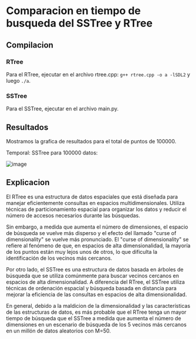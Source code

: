 # Comparacion en tiempo de busqueda del SSTree y RTree

## Compilacion
### RTree 
Para el RTree, ejecutar en el archivo rtree.cpp: `g++ rtree.cpp -o a -lSDL2` y luego `./a`.
### SSTree
Para el SSTree, ejecutar en el archivo main.py.

## Resultados

Mostramos la grafica de resultados para el total de puntos de 100000.

Temporal: SSTree para 100000 datos:

![image](https://github.com/DarKNeSsJuaN25/Rtree-SSTree/assets/68095284/c6257635-3240-491d-b09d-4026774639ff)



## Explicacion
El RTree es una estructura de datos espaciales que está diseñada para manejar eficientemente consultas en espacios multidimensionales. Utiliza técnicas de particionamiento espacial para organizar los datos y reducir el número de accesos necesarios durante las búsquedas.

Sin embargo, a medida que aumenta el número de dimensiones, el espacio de búsqueda se vuelve más disperso y el efecto del llamado "curse of dimensionality" se vuelve más pronunciado. El "curse of dimensionality" se refiere al fenómeno de que, en espacios de alta dimensionalidad, la mayoría de los puntos están muy lejos unos de otros, lo que dificulta la identificación de los vecinos más cercanos.

Por otro lado, el SSTree es una estructura de datos basada en árboles de búsqueda que se utiliza comúnmente para buscar vecinos cercanos en espacios de alta dimensionalidad. A diferencia del RTree, el SSTree utiliza técnicas de ordenación espacial y búsqueda basada en distancia para mejorar la eficiencia de las consultas en espacios de alta dimensionalidad.

En general, debido a la maldicion de la dimensionalidad y las características de las estructuras de datos, es más probable que el RTree tenga un mayor tiempo de búsqueda que el SSTree a medida que aumenta el número de dimensiones en un escenario de búsqueda de los 5 vecinos más cercanos en un millón de datos aleatorios con M=50.
